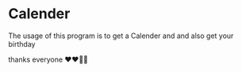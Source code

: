 # Calender
The usage of this program is to get a Calender and and also get your birthday 


thanks everyone ❤️❤️💯💯
